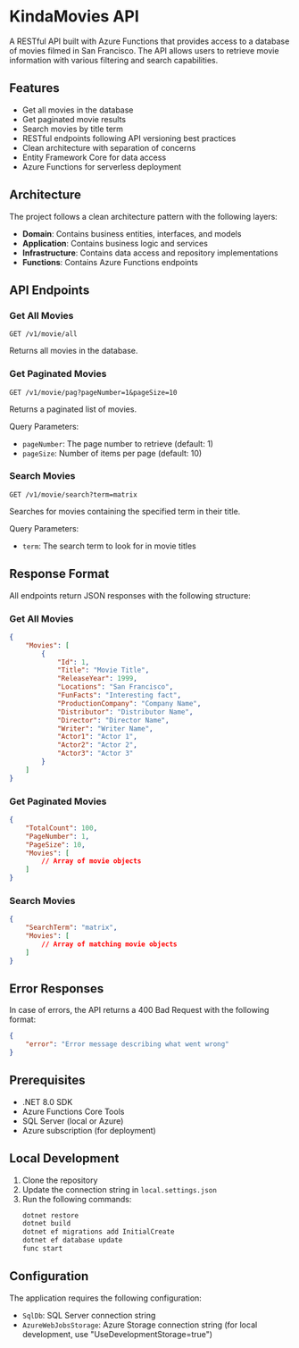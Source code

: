 # KindaMovies API

A RESTful API built with Azure Functions that provides access to a database of movies filmed in San Francisco. The API allows users to retrieve movie information with various filtering and search capabilities.

## Features

- Get all movies in the database
- Get paginated movie results
- Search movies by title term
- RESTful endpoints following API versioning best practices
- Clean architecture with separation of concerns
- Entity Framework Core for data access
- Azure Functions for serverless deployment

## Architecture

The project follows a clean architecture pattern with the following layers:

- **Domain**: Contains business entities, interfaces, and models
- **Application**: Contains business logic and services
- **Infrastructure**: Contains data access and repository implementations
- **Functions**: Contains Azure Functions endpoints

## API Endpoints

### Get All Movies
```
GET /v1/movie/all
```
Returns all movies in the database.

### Get Paginated Movies
```
GET /v1/movie/pag?pageNumber=1&pageSize=10
```
Returns a paginated list of movies.

Query Parameters:
- `pageNumber`: The page number to retrieve (default: 1)
- `pageSize`: Number of items per page (default: 10)

### Search Movies
```
GET /v1/movie/search?term=matrix
```
Searches for movies containing the specified term in their title.

Query Parameters:
- `term`: The search term to look for in movie titles

## Response Format

All endpoints return JSON responses with the following structure:

### Get All Movies
```json
{
    "Movies": [
        {
            "Id": 1,
            "Title": "Movie Title",
            "ReleaseYear": 1999,
            "Locations": "San Francisco",
            "FunFacts": "Interesting fact",
            "ProductionCompany": "Company Name",
            "Distributor": "Distributor Name",
            "Director": "Director Name",
            "Writer": "Writer Name",
            "Actor1": "Actor 1",
            "Actor2": "Actor 2",
            "Actor3": "Actor 3"
        }
    ]
}
```

### Get Paginated Movies
```json
{
    "TotalCount": 100,
    "PageNumber": 1,
    "PageSize": 10,
    "Movies": [
        // Array of movie objects
    ]
}
```

### Search Movies
```json
{
    "SearchTerm": "matrix",
    "Movies": [
        // Array of matching movie objects
    ]
}
```

## Error Responses

In case of errors, the API returns a 400 Bad Request with the following format:

```json
{
    "error": "Error message describing what went wrong"
}
```

## Prerequisites

- .NET 8.0 SDK
- Azure Functions Core Tools
- SQL Server (local or Azure)
- Azure subscription (for deployment)

## Local Development

1. Clone the repository
2. Update the connection string in `local.settings.json`
3. Run the following commands:
   ```bash
   dotnet restore
   dotnet build
   dotnet ef migrations add InitialCreate
   dotnet ef database update
   func start
   ```

## Configuration

The application requires the following configuration:

- `SqlDb`: SQL Server connection string
- `AzureWebJobsStorage`: Azure Storage connection string (for local development, use "UseDevelopmentStorage=true")

